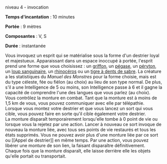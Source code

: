 niveau 4 - invocation

**Temps d'incantation** : 10 minutes

**Portée** : 9 mètres

**Composantes** : V, S

**Durée** : instantanée

Vous invoquez un esprit qui se matérialise sous la forme d'un destrier loyal et majestueux. Apparaissant dans un espace inoccupé à portée, l'esprit prend une forme que vous choisissez : un [griffon](https://www.aidedd.org/dnd/monstres.php?vf=griffon), un [pégase](https://www.aidedd.org/dnd/monstres.php?vf=pegase), un [péryton](https://www.aidedd.org/dnd/monstres.php?vf=peryton), un [loup sanguinaire](https://www.aidedd.org/dnd/monstres.php?vf=loup-sanguinaire), un [rhinocéros](https://www.aidedd.org/dnd/monstres.php?vf=rhinoceros) ou un [tigre à dents de sabre](https://www.aidedd.org/dnd/monstres.php?vf=tigre-a-dents-de-sabre). La créature a les statistiques du _Manuel des Monstres_ pour la forme choisie, mais est du type céleste, fée ou fiélon (au choix) au lieu de son type normal. De plus, s'il a une Intelligence de 5 ou moins, son Intelligence passe à 6 et il gagne la capacité de comprendre l'une des langues que vous parlez (au choix).  
Vous contrôlez la monture en combat. Tant que la monture est à moins de 1,5 km de vous, vous pouvez communiquer avec elle par télépathie. Lorsque vous montez votre destrier et que vous lancez un sort qui vous cible, vous pouvez faire en sorte qu'il cible également votre destrier.  
La monture disparaît temporairement lorsqu'elle tombe à 0 point de vie ou lorsque vous la rejetez par une action. Lancer à nouveau ce sort invoque de nouveau la monture liée, avec tous ses points de vie restaurés et tous les états supprimés. Vous ne pouvez avoir plus d'une monture liée par ce sort ou [[Appel de destrier]] en même temps. Par une action, vous pouvez libérer une monture de son lien, la faisant disparaître définitivement. Chaque fois que la monture disparaît, elle laisse derrière elle les objets qu'elle portait ou transportait.
